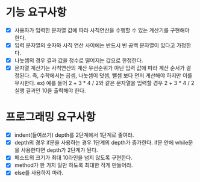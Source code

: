 # 기능 요구사항
-[x] 사용자가 입력한 문자열 값에 따라 사칙연산을 수행할 수 있는 계산기를 구현해야 한다.
-[x] 입력 문자열의 숫자와 사칙 연산 사이에는 반드시 빈 공백 문자열이 있다고 가정한다.
-[x] 나눗셈의 경우 결과 값을 정수로 떨어지는 값으로 한정한다.
-[x] 문자열 계산기는 사칙연산의 계산 우선순위가 아닌 입력 값에 따라 계산 순서가 결정된다. 즉, 수학에서는 곱셈, 나눗셈이 덧셈, 뺄셈 보다 먼저 계산해야 하지만 이를 무시한다.
ex) 예를 들어 2 + 3 * 4 / 2와 같은 문자열을 입력할 경우 2 + 3 * 4 / 2 실행 결과인 10을 출력해야 한다.

# 프로그래밍 요구사항
-[x] indent(들여쓰기) depth를 2단계에서 1단계로 줄여라.
-[x] depth의 경우 if문을 사용하는 경우 1단계의 depth가 증가한다. if문 안에 while문을 사용한다면 depth가 2단계가 된다.
-[x] 메소드의 크기가 최대 10라인을 넘지 않도록 구현한다.
-[x] method가 한 가지 일만 하도록 최대한 작게 만들어라.
-[x] else를 사용하지 마라.
